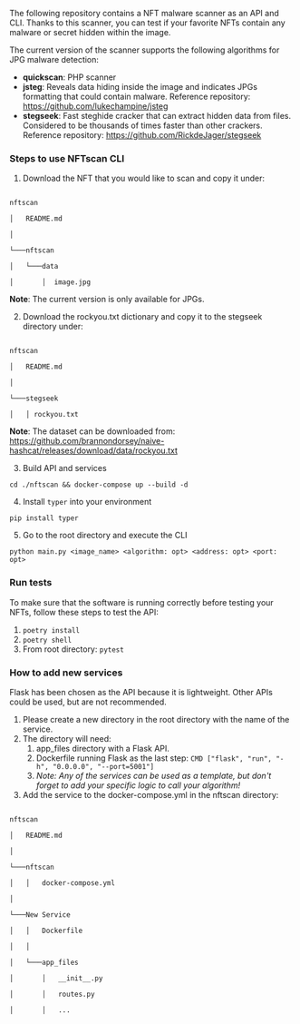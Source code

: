The following repository contains a NFT malware scanner as an API and CLI. Thanks to this scanner, you can test if your favorite NFTs contain any malware or secret hidden within the image.

The current version of the scanner supports the following algorithms for JPG malware detection:



* **quickscan**: PHP scanner
* **jsteg**: Reveals data hiding inside the image and indicates JPGs formatting that could contain malware. Reference repository: https://github.com/lukechampine/jsteg
* **stegseek**: Fast steghide cracker that can extract hidden data from files. Considered to be thousands of times faster than other crackers. Reference repository: https://github.com/RickdeJager/stegseek

### Steps to use NFTscan CLI



1. Download the NFT that you would like to scan and copy it under:

```

nftscan

│   README.md

│

└───nftscan

│   └───data

│       │  image.jpg

```

**Note**: The current version is only available for JPGs.


2. Download the rockyou.txt dictionary and copy it to the stegseek directory under:

```

nftscan

│   README.md

│

└───stegseek

│   │ rockyou.txt

```

**Note**: The dataset can be downloaded from: https://github.com/brannondorsey/naive-hashcat/releases/download/data/rockyou.txt


3. Build API and services

`cd ./nftscan && docker-compose up --build -d`



4. Install `typer` into your environment

`pip install typer`



5. Go to the root directory and execute the CLI

`python main.py <image_name> <algorithm: opt> <address: opt> <port: opt>`

### Run tests

To make sure that the software is running correctly before testing your NFTs, follow these steps to test the API:



1. `poetry install`
2. `poetry shell`
3. From root directory: `pytest`

### How to add new services



Flask has been chosen as the API because it is lightweight. Other APIs could be used, but are not recommended.


1. Please create a new directory in the root directory with the name of the service.
2. The directory will need:
    1. app_files directory with a Flask API.
    2. Dockerfile running Flask as the last step: `CMD ["flask", "run", "-h", "0.0.0.0", "--port=5001"]`
    3. *Note: Any of the services can be used as a template, but don't forget to add your specific logic to call your algorithm!*
3. Add the service to the docker-compose.yml in the nftscan directory:

```

nftscan

│   README.md

│

└───nftscan

│   │   docker-compose.yml

│   

└───New Service

│   │   Dockerfile

│   │

│   └───app_files

│       │   __init__.py

│       │   routes.py

│       │   ...

```



